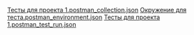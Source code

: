 [Тесты для проекта 1.postman_collection.json](https://github.com/user-attachments/files/21529840/1.postman_collection.json)
[Окружение для теста.postman_environment.json](https://github.com/user-attachments/files/21529839/postman_environment.json)
[Тесты для проекта 1.postman_test_run.json](https://github.com/user-attachments/files/21529838/1.postman_test_run.json)
